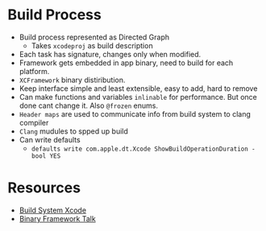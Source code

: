 # Build Process

- Build process represented as Directed Graph
    - Takes `xcodeproj` as build description
- Each task has signature, changes only when modified.
- Framework gets embedded in app binary, need to build for each platform.
- `XCFramework` binary distiribution.
- Keep interface simple and least extensible, easy to add, hard to remove
- Can make functions and variables `inlinable` for performance. But once done cant change it. Also `@frozen` enums.
- `Header maps` are used to communicate info from build system to clang compiler
- `Clang` mudules to spped up build
- Can write defaults
    - `defaults write com.apple.dt.Xcode ShowBuildOperationDuration -bool YES`

# Resources
- [Build System Xcode](https://github.com/apple/swift-llbuild)
- [Binary Framework Talk](https://developer.apple.com/videos/play/wwdc2019/416/)